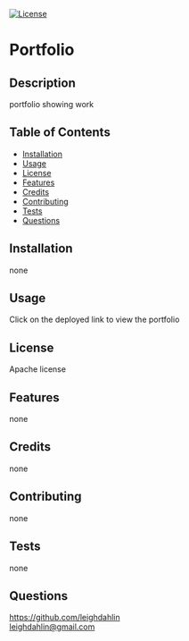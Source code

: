 
[![License](https://img.shields.io/badge/License-Apache%202.0-blue.svg)](https://opensource.org/licenses/Apache-2.0)

# Portfolio

## Description
portfolio showing work

## Table of Contents

 - [Installation](#installation)
 - [Usage](#usage)
 - [License](#license)
 - [Features](#features)
 - [Credits](#credits)
 - [Contributing](#contributing)
 - [Tests](#tests)
 - [Questions](#questions)


## Installation
none

## Usage
Click on the deployed link to view the portfolio

## License
Apache license

## Features
none

## Credits
none

## Contributing
none

## Tests
none

## Questions
https://github.com/leighdahlin  
leighdahlin@gmail.com
